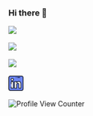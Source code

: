 ### Hi there 👋

<p>
    <a href="https://wangchujiang.com/">
      <img src="https://github-readme-stats-one-mu-82.vercel.app/api?username=yitlelim&show_icons=true&icon_color=805AD5&text_color=718096&bg_color=ffffff&hide_title=true&hide_border=true&hide=contribs,issues" />
    </a>
  </p>
  
<p>
  <a href="https://wangchujiang.com/">
    <img src="https://github-profile-trophy.vercel.app/?username=yitlelim&theme=flat&title=Stars,Followers,Commit,MultiLanguage&margin-w=5&row=1&column=4" />
  </a>
</p>


<div align='left'>
  <img src="https://pronoun.cyou/x/y?subject=She&object=Her&height=20">
  <p align='left'>
    <a href="https://www.linkedin.com/in/yit-le-lim-98b03710b"><img height="30" src="https://raw.githubusercontent.com/8bithemant/8bithemant/master/linkedin.png?raw=true"></a>&nbsp;&nbsp;
  </p>
</div>

![Profile View Counter](https://komarev.com/ghpvc/?username=yitlelim&color=orange)










<!--
**yitlelim/yitlelim** is a ✨ _special_ ✨ repository because its `README.md` (this file) appears on your GitHub profile.

Here are some ideas to get you started:

<a href="https://twitter.com/eastandyeast"><img height="30" src="https://raw.githubusercontent.com/8bithemant/8bithemant/master/twitter.png?raw=true"></a>&nbsp;&nbsp;
[![Linkedln](https://img.shields.io/badge/LinkedIn-0077B5?style=flat-square&logo=linkedin&logoColor=white)](https://www.linkedin.com/in/yit-le-lim-98b03710b/)
<img src="https://komarev.com/ghpvc/?username=yitlelim&color=orange" />
<img src="https://profile-counter.glitch.me/yitlelim/count.svg" />
- 🔭 I’m currently working on ...
- 🌱 I’m currently learning ...
- 👯 I’m looking to collaborate on ...
- 🤔 I’m looking for help with ...
- 💬 Ask me about ...
- 📫 How to reach me: ...
- 😄 Pronouns: ...
- ⚡ Fun fact: ...
-->
